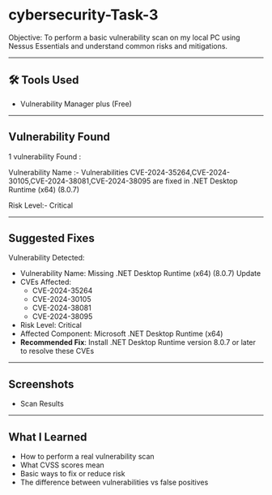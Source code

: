 # cybersecurity-Task-3


 Objective:
To perform a basic vulnerability scan on my local PC using Nessus Essentials and understand common risks and mitigations.

---

## 🛠 Tools Used
- Vulnerability Manager plus (Free)


---

##  Vulnerability Found

1 vulnerability Found :

Vulnerability Name :- Vulnerabilities CVE-2024-35264,CVE-2024-30105,CVE-2024-38081,CVE-2024-38095 are fixed in .NET Desktop Runtime (x64) (8.0.7)

Risk Level:- Critical

---

##  Suggested Fixes

Vulnerability Detected:

- Vulnerability Name: Missing .NET Desktop Runtime (x64) (8.0.7) Update
- CVEs Affected:
  - CVE-2024-35264
  - CVE-2024-30105
  - CVE-2024-38081
  - CVE-2024-38095
- Risk Level: Critical
- Affected Component: Microsoft .NET Desktop Runtime (x64)
- **Recommended Fix**: Install .NET Desktop Runtime version 8.0.7 or later to resolve these CVEs


---

## Screenshots

- Scan Results 

---

## What I Learned

- How to perform a real vulnerability scan
- What CVSS scores mean
- Basic ways to fix or reduce risk
- The difference between vulnerabilities vs false positives
